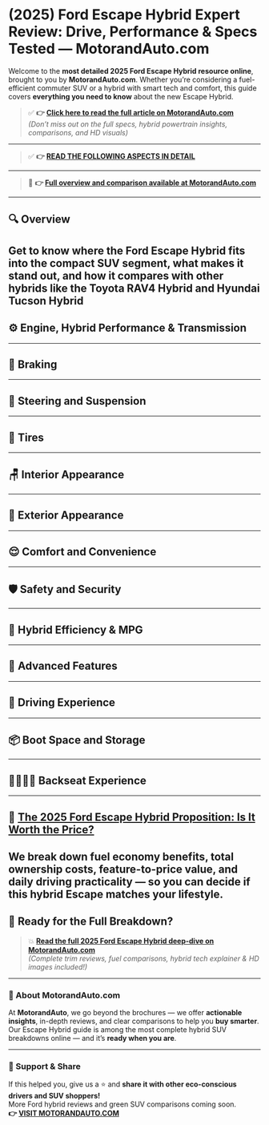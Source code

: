 # (2025) Ford Escape Hybrid Expert Review: Drive, Performance & Specs Tested — MotorandAuto.com  

Welcome to the **most detailed 2025 Ford Escape Hybrid resource online**, brought to you by **MotorandAuto.com**. Whether you’re considering a fuel-efficient commuter SUV or a hybrid with smart tech and comfort, this guide covers **everything you need to know** about the new Escape Hybrid.

> ✅ **👉 [Click here to read the full article on MotorandAuto.com](https://motorandauto.com/2025-ford-escape-hybrid-expert-review-drive-performance-specs-tested/)**  
> *(Don’t miss out on the full specs, hybrid powertrain insights, comparisons, and HD visuals)*

---
> ✅ **👉 [READ THE FOLLOWING ASPECTS IN DETAIL](https://motorandauto.com/2025-ford-escape-hybrid-expert-review-drive-performance-specs-tested/)**

---
> 📌 **👉 [Full overview and comparison available at MotorandAuto.com](https://motorandauto.com/2025-ford-escape-hybrid-expert-review-drive-performance-specs-tested/)**

---

## 🔍 **Overview**

Get to know where the Ford Escape Hybrid fits into the compact SUV segment, what makes it stand out, and how it compares with other hybrids like the Toyota RAV4 Hybrid and Hyundai Tucson Hybrid  
---

## ⚙️ **Engine, Hybrid Performance & Transmission**
---

## 🛑 **Braking**
---

## 🔄 **Steering and Suspension**
---

## 🛞 **Tires**
---

## 🪑 **Interior Appearance**
---

## 🚗 **Exterior Appearance**
---

## 😌 **Comfort and Convenience**
---

## 🛡️ **Safety and Security**
---

## 🔋 **Hybrid Efficiency & MPG**
---

## 🚀 **Advanced Features**
---

## 🧭 **Driving Experience**
---

## 📦 **Boot Space and Storage**
---

## 👨‍👩‍👧‍👦 **Backseat Experience**
---

## 💸 **[The 2025 Ford Escape Hybrid Proposition: Is It Worth the Price?](https://motorandauto.com/2025-ford-escape-hybrid-expert-review-drive-performance-specs-tested/)**

We break down **fuel economy benefits**, total ownership costs, feature-to-price value, and daily driving practicality — so you can decide if this hybrid Escape matches your lifestyle.
---

## 🔗 **Ready for the Full Breakdown?**

> 💥 **[Read the full 2025 Ford Escape Hybrid deep-dive on MotorandAuto.com](https://motorandauto.com/2025-ford-escape-hybrid-expert-review-drive-performance-specs-tested/)**  
> *(Complete trim reviews, fuel comparisons, hybrid tech explainer & HD images included!)*

---

### 🌟 About MotorandAuto.com

At **MotorandAuto**, we go beyond the brochures — we offer **actionable insights**, in-depth reviews, and clear comparisons to help you **buy smarter**. Our Escape Hybrid guide is among the most complete hybrid SUV breakdowns online — and it’s **ready when you are**.

---

### 📣 Support & Share

If this helped you, give us a ⭐ and **share it with other eco-conscious drivers and SUV shoppers!**  
More Ford hybrid reviews and green SUV comparisons coming soon.  
**👉 [VISIT MOTORANDAUTO.COM](https://motorandauto.com/)**


